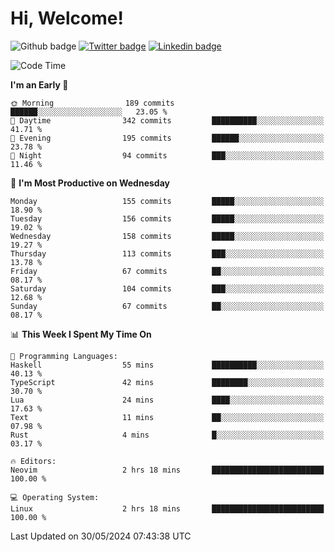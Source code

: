  # Hi, Welcome!
  ![Github badge](https://img.shields.io/github/followers/kraken-afk.svg?style=social&label=Follow&maxAge=2592000)
  [![Twitter badge](https://img.shields.io/badge/-Twitter-00acee?style=flat-square&logo=Twitter&logoColor=white)](https://twitter.com/trshppl)
  [![Linkedin badge](https://img.shields.io/badge/LinkedIn-0077B5?style=flat-square&logo=linkedin&logoColor=white)](https://www.linkedin.com/in/noveanrer)
<!--START_SECTION:waka-->
![Code Time](http://img.shields.io/badge/Code%20Time-225%20hrs%202%20mins-blue)

**I'm an Early 🐤** 

```text
🌞 Morning                189 commits         ██████░░░░░░░░░░░░░░░░░░░   23.05 % 
🌆 Daytime                342 commits         ██████████░░░░░░░░░░░░░░░   41.71 % 
🌃 Evening                195 commits         ██████░░░░░░░░░░░░░░░░░░░   23.78 % 
🌙 Night                  94 commits          ███░░░░░░░░░░░░░░░░░░░░░░   11.46 % 
```
📅 **I'm Most Productive on Wednesday** 

```text
Monday                   155 commits         █████░░░░░░░░░░░░░░░░░░░░   18.90 % 
Tuesday                  156 commits         █████░░░░░░░░░░░░░░░░░░░░   19.02 % 
Wednesday                158 commits         █████░░░░░░░░░░░░░░░░░░░░   19.27 % 
Thursday                 113 commits         ███░░░░░░░░░░░░░░░░░░░░░░   13.78 % 
Friday                   67 commits          ██░░░░░░░░░░░░░░░░░░░░░░░   08.17 % 
Saturday                 104 commits         ███░░░░░░░░░░░░░░░░░░░░░░   12.68 % 
Sunday                   67 commits          ██░░░░░░░░░░░░░░░░░░░░░░░   08.17 % 
```


📊 **This Week I Spent My Time On** 

```text
💬 Programming Languages: 
Haskell                  55 mins             ██████████░░░░░░░░░░░░░░░   40.13 % 
TypeScript               42 mins             ████████░░░░░░░░░░░░░░░░░   30.70 % 
Lua                      24 mins             ████░░░░░░░░░░░░░░░░░░░░░   17.63 % 
Text                     11 mins             ██░░░░░░░░░░░░░░░░░░░░░░░   07.98 % 
Rust                     4 mins              █░░░░░░░░░░░░░░░░░░░░░░░░   03.17 % 

🔥 Editors: 
Neovim                   2 hrs 18 mins       █████████████████████████   100.00 % 

💻 Operating System: 
Linux                    2 hrs 18 mins       █████████████████████████   100.00 % 
```


 Last Updated on 30/05/2024 07:43:38 UTC
<!--END_SECTION:waka-->